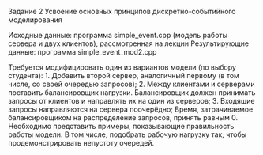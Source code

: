 Задание 2
Усвоение основных принципов дискретно-событийного моделирования

Исходные данные: программа simple_event.cpp (модель работы сервера и двух клиентов), рассмотренная на лекции
Результирующие данные: программа simple_event_mod2.cpp

Требуется модифицировать один из вариантов модели (по выбору студента):
    1. Добавить второй сервер, аналогичный первому (в том числе, со своей очередью запросов);
    2. Между клиентами и серверами поставить балансировщик нагрузки. Балансировщик должен принимать запросы от клиентов и направлять их на один из серверов; 
    3. Входящие запросы направляются на сервера поочерёдно;
Время, затрачиваемое балансировщиком на распределение запросов, принять равным 0.
Необходимо представить примеры, показывающие правильность работы модели. В том числе, подобрать рабочую нагрузку так, чтобы продемонстрировать непустоту очередей.